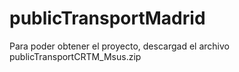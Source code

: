 # publicTransportMadrid

Para poder obtener el proyecto, descargad el archivo publicTransportCRTM_Msus.zip
